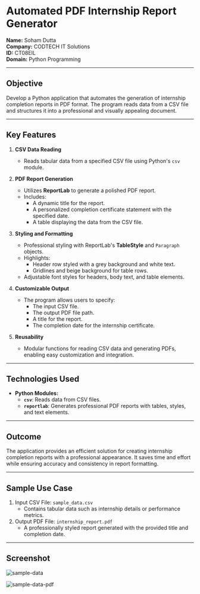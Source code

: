 # **Automated PDF Internship Report Generator**

**Name:** Soham Dutta  
**Company:** CODTECH IT Solutions  
**ID:** CT08EIL  
**Domain:** Python Programming  

---

## **Objective**  
Develop a Python application that automates the generation of internship completion reports in PDF format. The program reads data from a CSV file and structures it into a professional and visually appealing document.

---

## **Key Features**

1. **CSV Data Reading**  
   - Reads tabular data from a specified CSV file using Python's `csv` module.

2. **PDF Report Generation**  
   - Utilizes **ReportLab** to generate a polished PDF report.  
   - Includes:  
     - A dynamic title for the report.  
     - A personalized completion certificate statement with the specified date.  
     - A table displaying the data from the CSV file.

3. **Styling and Formatting**  
   - Professional styling with ReportLab's **TableStyle** and `Paragraph` objects.  
   - Highlights:  
     - Header row styled with a grey background and white text.  
     - Gridlines and beige background for table rows.  
   - Adjustable font styles for headers, body text, and table elements.

4. **Customizable Output**  
   - The program allows users to specify:  
     - The input CSV file.  
     - The output PDF file path.  
     - A title for the report.  
     - The completion date for the internship certificate.

5. **Reusability**  
   - Modular functions for reading CSV data and generating PDFs, enabling easy customization and integration.

---

## **Technologies Used**

- **Python Modules:**  
  - **`csv`**: Reads data from CSV files.  
  - **`reportlab`**: Generates professional PDF reports with tables, styles, and text elements.

---

## **Outcome**

The application provides an efficient solution for creating internship completion reports with a professional appearance. It saves time and effort while ensuring accuracy and consistency in report formatting.

---

## **Sample Use Case**

1. Input CSV File: `sample_data.csv`  
   - Contains tabular data such as internship details or performance metrics.  
2. Output PDF File: `internship_report.pdf`  
   - A professionally styled report generated with the provided title and completion date.  

---

## Screenshot

![sample-data](https://github.com/user-attachments/assets/3e499540-3383-4331-abae-b56fc4e57413)

![sample-data-pdf](https://github.com/user-attachments/assets/603aaa76-617c-4877-aed3-29e36981d011)
